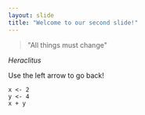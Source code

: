 ```yaml
---
layout: slide
title: "Welcome to our second slide!"
---
```

> "All things must change"

*Heraclitus*

Use the left arrow to go back!

```{r}
x <- 2
y <- 4
x + y
```

